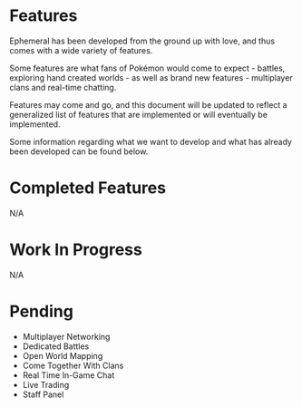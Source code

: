# Features
Ephemeral has been developed from the ground up with love, and thus comes with a wide variety of features.

Some features are what fans of Pok&eacute;mon would come to expect - battles, exploring hand created worlds - as well as brand new features - multiplayer clans and real-time chatting.

Features may come and go, and this document will be updated to reflect a generalized list of features that are implemented or will eventually be implemented.

Some information regarding what we want to develop and what has already been developed can be found below.



# Completed Features
N/A



# Work In Progress
N/A



# Pending
- Multiplayer Networking
- Dedicated Battles
- Open World Mapping
- Come Together With Clans
- Real Time In-Game Chat
- Live Trading
- Staff Panel
